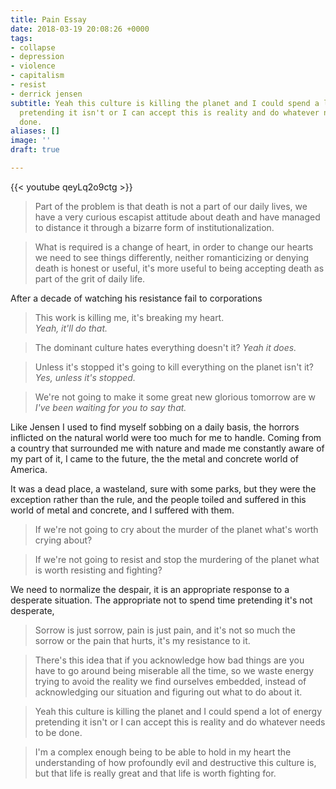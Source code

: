 ```yaml
---
title: Pain Essay
date: 2018-03-19 20:08:26 +0000
tags:
- collapse
- depression
- violence
- capitalism
- resist
- derrick jensen
subtitle: Yeah this culture is killing the planet and I could spend a lot of energy
  pretending it isn't or I can accept this is reality and do whatever needs to be
  done.
aliases: []
image: ''
draft: true

---
```

{{< youtube qeyLq2o9ctg >}}

> Part of the problem is that death is not a part of our daily lives, we have a very curious escapist attitude about death and have managed to distance it through a bizarre form of institutionalization.

> What is required is a change of heart, in order to change our hearts we need to see things differently, neither romanticizing or denying death is honest or useful, it's more useful to being accepting death as part of the grit of daily life.

After a decade of watching his resistance fail to corporations

> This work is killing me, it's breaking my heart.  
> _Yeah, it'll do that._

> The dominant culture hates everything doesn't it?
> _Yeah it does._

> Unless it's stopped it's going to kill everything on the planet isn't it?
> _Yes, unless it's stopped._

> We're not going to make it some great new glorious tomorrow are w
> _I've been waiting for you to say that._

Like Jensen I used to find myself sobbing on a daily basis, the horrors inflicted on the natural world were too much for me to handle. Coming from a country that surrounded me with nature and made me constantly aware of my part of it, I came to the future, the the metal and concrete world of America.

It was a dead place, a wasteland, sure with some parks, but they were the exception rather than the rule, and the people toiled and suffered in this world of metal and concrete, and I suffered with them.

> If we're not going to cry about the murder of the planet what's worth crying about?

> If we're not going to resist and stop the murdering of the planet what is worth resisting and fighting?

We need to normalize the despair, it is an appropriate response to a desperate situation. The appropriate not to spend time pretending it's not desperate, 

> Sorrow is just sorrow, pain is just pain, and it's not so much the sorrow or the pain that hurts, it's my resistance to it.  

> There's this idea that if you acknowledge how bad things are you have to go around being miserable all the time, so we waste energy trying to avoid the reality we find ourselves embedded, instead of acknowledging our situation and figuring out what to do about it.

> Yeah this culture is killing the planet and I could spend a lot of energy pretending it isn't or I can accept this is reality and do whatever needs to be done.

> I'm a complex enough being to be able to hold in my heart the understanding of how profoundly evil and destructive this culture is, but that life is really great and that life is worth fighting for.